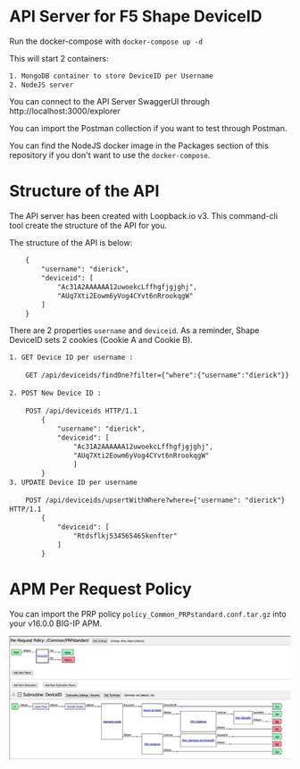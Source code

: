 # API Server for F5 Shape DeviceID

Run the docker-compose with ``docker-compose up -d``

This will start 2 containers:

    1. MongoDB container to store DeviceID per Username
    2. NodeJS server

You can connect to the API Server SwaggerUI through http://localhost:3000/explorer

You can import the Postman collection if you want to test through Postman.

You can find the NodeJS docker image in the Packages section of this repository if you don't want to use the ``docker-compose``.



# Structure of the API

The API server has been created with Loopback.io v3. This command-cli tool create the structure of the API for you.

The structure of the API is below:

        {
            "username": "dierick",
            "deviceid": [
                "Ac31A2AAAAAA12uwoekcLffhgfjgjghj",
                "AUq7Xti2Eowm6yVog4CYvt6nRrookqgW"
            ]
        }

There are 2 properties ``username`` and ``deviceid``. As a reminder, Shape DeviceID sets 2 cookies (Cookie A and Cookie B).

    1. GET Device ID per username : 
    
        GET /api/deviceids/findOne?filter={"where":{"username":"dierick"}}
    
    2. POST New Device ID : 
    
        POST /api/deviceids HTTP/1.1
            {
                "username": "dierick",
                "deviceid": [
                    "Ac31A2AAAAAA12uwoekcLffhgfjgjghj",
                    "AUq7Xti2Eowm6yVog4CYvt6nRrookqgW"
                    ]
            }
    3. UPDATE Device ID per username

        POST /api/deviceids/upsertWithWhere?where={"username": "dierick"} HTTP/1.1
            {
                "deviceid": [
                    "Rtdsflkj534565465kenfter"
                ]
            }


# APM Per Request Policy

You can import the PRP policy ``policy_Common_PRPstandard.conf.tar.gz`` into your v16.0.0 BIG-IP APM.

![GitHub Logo](https://raw.githubusercontent.com/MattDierick/DeviceID-api-server/main/images/prp.png)